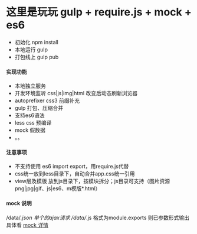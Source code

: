 
# 这里是玩玩 gulp + require.js + mock + es6

* 初始化 npm install
* 本地运行 gulp
* 打包线上 gulp pub

#### 实现功能
* 本地独立服务
* 开发环境监听 css|js|img|html 改变后动态刷新浏览器
* autoprefixer css3 前缀补充
* gulp 打包、压缩合并
* 支持es6语法
* less css 预编译
* mock 假数据
* 。。

#### 注意事项
* 不支持使用 es6 import export，用require.js代替
* css统一放到less目录下，自动合并app.css统一引用
* view层及模版 放到js目录下，按模块拆分；js目录可支持（图片资源png|jpg|gif、js|es6、m模版*.html）

#### mock 说明
/data/*.json  单个的ajax请求
/data/*.js 格式为module.exports 则已参数形式输出 具体看 <a href="https://github.com/sanyueyu/gulp-mock-server" target="_blank">mock 详情</a>
